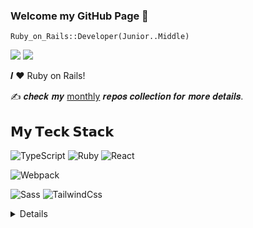 ### Welcome my GitHub Page 👋
``Ruby_on_Rails::Developer(Junior..Middle)``


[![](https://img.shields.io/badge/-ov_tit-%231DA1F2?style=flat-square&logo=twitter&logoColor=ffffff)](https://twitter.com/ov_tit)
[![](https://img.shields.io/badge/-@xiaoluoboding-%23181717?style=flat-square&logo=github)](https://github.com/titanfat)

𝑰 ❤️  Ruby on Rails!

:writing_hand:  𝒄𝒉𝒆𝒄𝒌 𝒎𝒚 [monthly](http://github.com/titanfat/monthly) 𝒓𝒆𝒑𝒐𝒔 𝒄𝒐𝒍𝒍𝒆𝒄𝒕𝒊𝒐𝒏 𝒇𝒐𝒓 𝒎𝒐𝒓𝒆 𝒅𝒆𝒕𝒂𝒊𝒍𝒔.

## 𝗠𝘆 𝗧𝗲𝗰𝗸 𝗦𝘁𝗮𝗰𝗸


![TypeScript](https://img.shields.io/badge/-Ts-%232c3e50?style=flat-square&logo=typescript)
![Ruby](https://img.shields.io/badge/-Ruby.rb-%232c3e50?style=flat-square&logo=ruby)
![React](https://img.shields.io/badge/-React-%23282C34?style=flat-square&logo=react)

![Webpack](https://img.shields.io/badge/-Webpack-%232C3A42?style=flat-square&logo=webpack)


![Sass](https://img.shields.io/badge/-Sass-%23CC6699?style=flat-square&logo=sass&logoColor=ffffff)
![TailwindCss](https://img.shields.io/badge/-TailwindCss-%231a202c?style=flat-square&logo=tailwind-css)

<details>
 
<a href="https://github.com/anuraghazra/github-readme-stats">
  <img align="center" src="https://github-readme-stats.vercel.app/api/top-langs/?username=titanfat&hide=html,&hide_border=true&title_color=5391FE&text_color=555&show_icons=true&theme=dracula" />
</a>

</details> 
